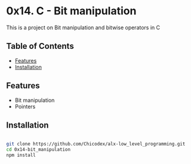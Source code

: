 # 0x14. C - Bit manipulation

This is a project on Bit manipulation and bitwise operators in C

## Table of Contents

- [Features](#features)
- [Installation](#installation)

## Features

- Bit manipulation
- Pointers

## Installation

```bash

git clone https://github.com/Chicodex/alx-low_level_programming.git
cd 0x14-bit_manipulation
npm install
